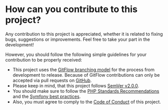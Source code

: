 # How can you contribute to this project?

Any contribution to this project is appreciated, whether it is related to fixing bugs, suggestions or improvements. Feel
free to take your part in the development!

However, you should follow the following simple guidelines for your contribution to be properly received:

-   This project uses the [GitFlow branching model](http://nvie.com/posts/a-successful-git-branching-model/) for the
    process from development to release. Because of GitFlow contributions can only be accepted via pull requests on
    [GitHub](https://github.com/nplhse/cois).
-   Please keep in mind, that this project follows [SemVer v2.0.0](http://semver.org/).
-   You should make sure to follow the [PHP Standards Recommendations](http://www.php-fig.org/psr/) and the
    [Symfony best practices](http://symfony.com/doc/current/best_practices/index.html).
-   Also, you must agree to comply to the [Code of Conduct](CODE_OF_CONDUCT.md) of this project.
